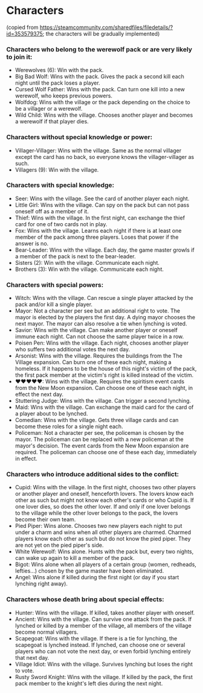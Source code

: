 # Characters 
(copied from https://steamcommunity.com/sharedfiles/filedetails/?id=353579375; the characters will be gradually implemented)

### Characters who belong to the werewolf pack or are very likely to join it:
* Werewolves (6): Win with the pack.
* Big Bad Wolf: Wins with the pack. Gives the pack a second kill each night until the pack loses a player.
* Cursed Wolf Father: Wins with the pack. Can turn one kill into a new werewolf, who keeps previous powers.
* Wolfdog: Wins with the village or the pack depending on the choice to be a villager or a werewolf.
* Wild Child: Wins with the village. Chooses another player and becomes a werewolf if that player dies.

### Characters without special knowledge or power:
* Villager-Villager: Wins with the village. Same as the normal villager except the card has no back, so everyone knows the villager-villager as such.
* Villagers (9): Win with the village.

### Characters with special knowledge:
* Seer: Wins with the village. See the card of another player each night.
* Little Girl: Wins with the village. Can spy on the pack but can not pass oneself off as a member of it.
* Thief: Wins with the village. In the first night, can exchange the thief card for one of two cards not in play.
* Fox: Wins with the village. Learns each night if there is at least one member of the pack among three players. Loses that power if the answer is no.
* Bear-Leader: Wins with the village. Each day, the game master growls if a member of the pack is next to the bear-leader.
* Sisters (2): Win with the village. Communicate each night.
* Brothers (3): Win with the village. Communicate each night.

### Characters with special powers:
* Witch: Wins with the village. Can rescue a single player attacked by the pack and/or kill a single player.
* Mayor: Not a character per see but an additional right to vote. The mayor is elected by the players the first day. A dying mayor chooses the next mayor. The mayor can also resolve a tie when lynching is voted.
* Savior: Wins with the village. Can make another player or oneself immune each night. Can not choose the same player twice in a row.
* Poisen Pen: Wins with the village. Each night, chooses another player who suffers two additional votes the next day.
* Arsonist: Wins with the village. Requires the buildings from the The Village expansion. Can burn one of these each night, making a homeless. If it happens to be the house of this night's victim of the pack, the first pack member at the victim's right is killed instead of the victim.
* ♥♥♥♥♥: Wins with the village. Requires the spiritism event cards from the New Moon expansion. Can choose one of these each night, in effect the next day.
* Stuttering Judge: Wins with the village. Can trigger a second lynching.
* Maid: Wins with the village. Can exchange the maid card for the card of a player about to be lynched.
* Comedian: Wins with the village. Gets three village cards and can become these roles for a single night each.
* Policeman: Not a character per see, the policeman is chosen by the mayor. The policeman can be replaced with a new policeman at the mayor's decision. The event cards from the New Moon expansion are required. The policeman can choose one of these each day, immediately in effect.

### Characters who introduce additional sides to the conflict:
* Cupid: Wins with the village. In the first night, chooses two other players or another player and oneself, henceforth lovers. The lovers know each other as such but might not know each other's cards or who Cupid is. If one lover dies, so does the other lover. If and only if one lover belongs to the village while the other lover belongs to the pack, the lovers become their own team.
* Pied Piper: Wins alone. Chooses two new players each night to put under a charm and wins when all other players are charmed. Charmed players know each other as such but do not know the pied piper. They are not yet on the pied piper's side.
* White Werewolf: Wins alone. Hunts with the pack but, every two nights, can wake up again to kill a member of the pack.
* Bigot: Wins alone when all players of a certain group (women, redheads, lefties...) chosen by the game master have been eliminated.
* Angel: Wins alone if killed during the first night (or day if you start lynching right away).

### Characters whose death bring about special effects:
* Hunter: Wins with the village. If killed, takes another player with oneself.
* Ancient: Wins with the village. Can survive one attack from the pack. If lynched or killed by a member of the village, all members of the village become normal villagers.
* Scapegoat: Wins with the village. If there is a tie for lynching, the scapegoat is lynched instead. If lynched, can choose one or several players who can not vote the next day, or even forbid lynching entirely that next day.
* Village Idiot: Wins with the village. Survives lynching but loses the right to vote.
* Rusty Sword Knight: Wins with the village. If killed by the pack, the first pack member to the knight's left dies during the next night.